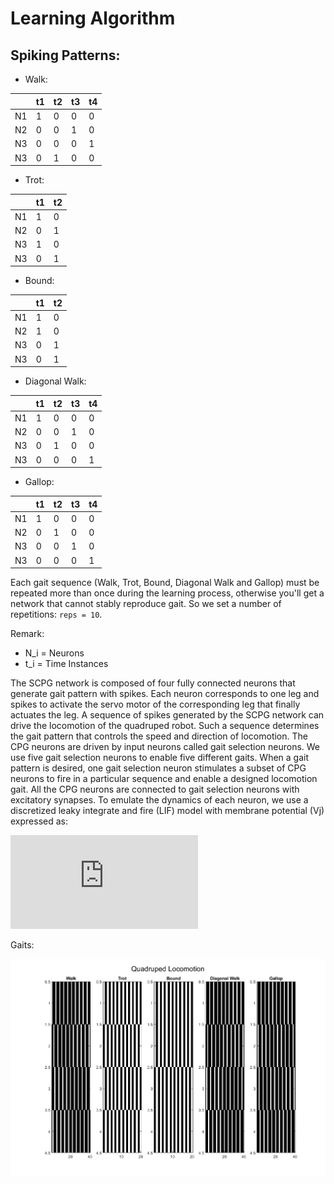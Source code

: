 Learning Algorithm
==========================================

Spiking Patterns:
--------------------------------

* Walk: 

|    |t1 |t2 |t3 |t4 |
|----|---|---|---|---|
| N1 | 1 | 0 | 0 | 0 |
| N2 | 0 | 0 | 1 | 0 |
| N3 | 0 | 0 | 0 | 1 |
| N3 | 0 | 1 | 0 | 0 |
   
* Trot:

|    |t1 |t2 |
|----|---|---|
| N1 | 1 | 0 | 
| N2 | 0 | 1 | 
| N3 | 1 | 0 |
| N3 | 0 | 1 | 

* Bound:

|    |t1 |t2 |
|----|---|---|
| N1 | 1 | 0 | 
| N2 | 1 | 0 | 
| N3 | 0 | 1 |
| N3 | 0 | 1 | 
 
* Diagonal Walk:

|    |t1 |t2 |t3 |t4 |
|----|---|---|---|---|
| N1 | 1 | 0 | 0 | 0 |
| N2 | 0 | 0 | 1 | 0 |
| N3 | 0 | 1 | 0 | 0 |
| N3 | 0 | 0 | 0 | 1 |

* Gallop: 

|    |t1 |t2 |t3 |t4 |
|----|---|---|---|---|
| N1 | 1 | 0 | 0 | 0 |
| N2 | 0 | 1 | 0 | 0 |
| N3 | 0 | 0 | 1 | 0 |
| N3 | 0 | 0 | 0 | 1 |

Each gait sequence (Walk, Trot, Bound, Diagonal Walk and Gallop) must be repeated more than once during the learning process, otherwise you'll get a network that cannot stably reproduce gait. So we set a number of repetitions: ```reps = 10```.

Remark: 

* N_i = Neurons
* t_i = Time Instances

The SCPG network is composed of four fully connected neurons that generate gait pattern with spikes. Each neuron corresponds to one leg and spikes to activate the servo motor of the corresponding leg that finally actuates the leg. A sequence of spikes generated by the SCPG network can drive the locomotion of the quadruped robot. Such a sequence determines the gait pattern that controls the speed and direction of locomotion. The CPG neurons are driven by input neurons called gait selection neurons. We use five gait selection neurons to enable five different gaits. When a gait pattern is desired, one gait selection neuron stimulates a subset of CPG neurons to fire in a particular sequence and enable a designed locomotion gait. All the CPG neurons are connected to gait selection neurons with excitatory synapses. To emulate the dynamics of each neuron, we use a discretized leaky integrate and fire (LIF) model with membrane potential (Vj) expressed as:

![](https://latex.codecogs.com/png.latex?Vj%5Bt&plus;1%5D%20%3D%20%5Cfrac%7BVj%5Bt%5D%7D%7B%5Calpha%7D%20&plus;%20%5Csum_%7Bi%7DW_i_jS_i%5Bt%5D)

Gaits:

![](images/Gaits.png)


